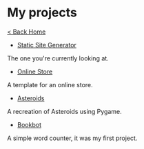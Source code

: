 # My projects

[< Back Home](..)

- [Static Site Generator](static_site)

The one you're currently looking at.

- [Online Store](online_store)

A template for an online store.

- [Asteroids](asteroids)

A recreation of Asteroids using Pygame.

- [Bookbot](bookbot)

A simple word counter, it was my first project.